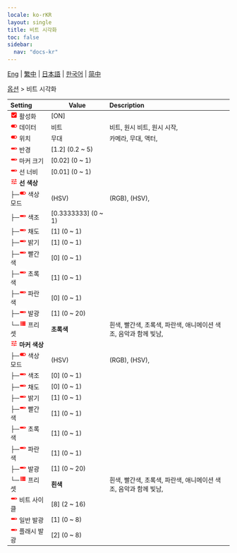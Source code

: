 ```yaml
---
locale: ko-rKR
layout: single
title: 비트 시각화
toc: false
sidebar:
  nav: "docs-kr"
---
```

[Eng](/dancexr/menu/2025.4/stage/beats_visualizer) | [繁中](/tw/dancexr/menu/2025.4/stage/beats_visualizer) | [日本語](/jp/dancexr/menu/2025.4/stage/beats_visualizer) | [한국어](/kr/dancexr/menu/2025.4/stage/beats_visualizer) | [简中](/zh/dancexr/menu/2025.4/stage/beats_visualizer)

[옵션](../menu#옵션) > 비트 시각화



| Setting | Value | Description |
| :--- | --- | :--- |
| <img src="/images/icon/ic_check_on.png" alt="check on icon"/> 활성화</nobr>| [ON] | 
| <img src="/images/icon/ic_toggle_on.png" alt="toggle on icon"/> 데이터</nobr>| 비트 | 비트, 원시 비트, 원시 시작, 
| <img src="/images/icon/ic_toggle_on.png" alt="toggle on icon"/> 위치</nobr>| 무대 | 카메라, 무대, 액터, 
| <img src="/images/icon/ic_slider.png" alt="slider icon"/> 반경</nobr>| [1.2] (0.2 ~ 5) | 
| <img src="/images/icon/ic_slider.png" alt="slider icon"/> 마커 크기</nobr>| [0.02] (0 ~ 1) | 
| <img src="/images/icon/ic_slider.png" alt="slider icon"/> 선 너비</nobr>| [0.01] (0 ~ 1) | 
| <img src="/images/icon/ic_tune.png" alt="tune icon"/> <b>선 색상</b></nobr>| | 
| ├─<img src="/images/icon/ic_toggle_on.png" alt="toggle on icon"/> 색상 모드</nobr>| (HSV) | (RGB), (HSV), 
| ├─<img src="/images/icon/ic_slider.png" alt="slider icon"/> 색조</nobr>| [0.3333333] (0 ~ 1) | 
| ├─<img src="/images/icon/ic_slider.png" alt="slider icon"/> 채도</nobr>| [1] (0 ~ 1) | 
| ├─<img src="/images/icon/ic_slider.png" alt="slider icon"/> 밝기</nobr>| [1] (0 ~ 1) | 
| ├─<img src="/images/icon/ic_slider.png" alt="slider icon"/> 빨간색</nobr>| [0] (0 ~ 1) | 
| ├─<img src="/images/icon/ic_slider.png" alt="slider icon"/> 초록색</nobr>| [1] (0 ~ 1) | 
| ├─<img src="/images/icon/ic_slider.png" alt="slider icon"/> 파란색</nobr>| [0] (0 ~ 1) | 
| ├─<img src="/images/icon/ic_slider.png" alt="slider icon"/> 발광</nobr>| [1] (0 ~ 20) | 
| └─<img src="/images/icon/ic_list.png" alt="list icon"/> 프리셋</nobr>| **초록색** | 흰색, 빨간색, 초록색, 파란색, 애니메이션 색조, 음악과 함께 빛남,  |
| <img src="/images/icon/ic_tune.png" alt="tune icon"/> <b>마커 색상</b></nobr>| | 
| ├─<img src="/images/icon/ic_toggle_on.png" alt="toggle on icon"/> 색상 모드</nobr>| (HSV) | (RGB), (HSV), 
| ├─<img src="/images/icon/ic_slider.png" alt="slider icon"/> 색조</nobr>| [0] (0 ~ 1) | 
| ├─<img src="/images/icon/ic_slider.png" alt="slider icon"/> 채도</nobr>| [0] (0 ~ 1) | 
| ├─<img src="/images/icon/ic_slider.png" alt="slider icon"/> 밝기</nobr>| [1] (0 ~ 1) | 
| ├─<img src="/images/icon/ic_slider.png" alt="slider icon"/> 빨간색</nobr>| [1] (0 ~ 1) | 
| ├─<img src="/images/icon/ic_slider.png" alt="slider icon"/> 초록색</nobr>| [1] (0 ~ 1) | 
| ├─<img src="/images/icon/ic_slider.png" alt="slider icon"/> 파란색</nobr>| [1] (0 ~ 1) | 
| ├─<img src="/images/icon/ic_slider.png" alt="slider icon"/> 발광</nobr>| [1] (0 ~ 20) | 
| └─<img src="/images/icon/ic_list.png" alt="list icon"/> 프리셋</nobr>| **흰색** | 흰색, 빨간색, 초록색, 파란색, 애니메이션 색조, 음악과 함께 빛남,  |
| <img src="/images/icon/ic_slider.png" alt="slider icon"/> 비트 사이클</nobr>| [8] (2 ~ 16) | 
| <img src="/images/icon/ic_slider.png" alt="slider icon"/> 일반 발광</nobr>| [1] (0 ~ 8) | 
| <img src="/images/icon/ic_slider.png" alt="slider icon"/> 플래시 발광</nobr>| [2] (0 ~ 8) | 
